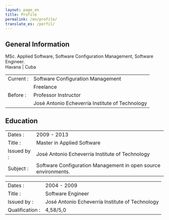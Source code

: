 ```yaml
---
layout: page_en
title: Profile
permalink: /en/profile/
translate_es: /perfil/
---
```


## General Information
<p class="profile-description">MSc. Applied Software, Software Configuration Management, Software Engineer.
<br>
Havana | Cuba
</p>
<table class="profile-table">
	<tbody>
		<tr>
			<td class="profile-table-header">Current :</td>
			<td class="profile-table-info">Software Configuration Management</td>
		</tr>
		<tr>
			<td></td>
			<td class="profile-table-info">Freelance</td>
		</tr>
		<tr>
			<td class="profile-table-header">Before :</td>
			<td class="profile-table-info">Professor Instructor</td>
		<tr>
		</tr>
			<td></td>
			<td class="profile-table-info">José Antonio Echeverría Institute of Technology</td>
		</tr>
	</tbody>
</table>

## Education

<table class="profile-table">
	<tbody>
		<tr>
			<td class="profile-table-header">Dates :</td>
			<td class="profile-table-info">2009 - 2013</td>
		</tr>
		<tr>
			<td class="profile-table-header">Title :</td>
			<td class="profile-table-info">Master in Applied Software</td>
		</tr>
		<tr>
			<td class="profile-table-header">Issued by :</td>
			<td class="profile-table-info">José Antonio Echeverría Institute of Technology</td>
		<tr>
		</tr>
			<td class="profile-table-header">Subject :</td>
			<td class="profile-table-info">Software Configuration Management in open source environments.</td>
		</tr>
	</tbody>
</table>

<table class="profile-table">
	<tbody>
		<tr>
			<td class="profile-table-header">Dates :</td>
			<td class="profile-table-info">2004 - 2009</td>
		</tr>
		<tr>
			<td class="profile-table-header">Title :</td>
			<td class="profile-table-info">Software Engineer</td>
		</tr>
		<tr>
			<td class="profile-table-header">Issued by :</td>
			<td class="profile-table-info">José Antonio Echeverría Institute of Technology</td>
		<tr>
		</tr>
			<td class="profile-table-header">Qualification :</td>
			<td class="profile-table-info">4,58/5,0</td>
		</tr>
	</tbody>
</table>
